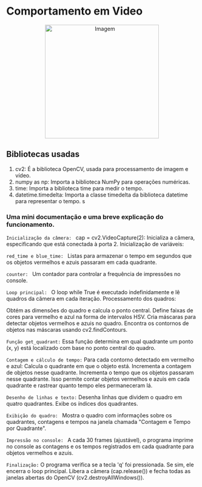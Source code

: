 # Comportamento em Video

<div style="text-align:center"><img src="https://www.blogs.unicamp.br/socialmente/wp-content/uploads/sites/238/2013/08/games.jpg" alt="Imagem" width="300"></div>

## Bibliotecas usadas

1. cv2: É a biblioteca OpenCV, usada para processamento de imagem e vídeo.
2. numpy as np: Importa a biblioteca NumPy para operações numéricas.
3. time: Importa a biblioteca time para medir o tempo.
4. datetime.timedelta: Importa a classe timedelta da biblioteca datetime para representar o tempo.
s
### Uma mini documentação e uma breve explicação do funcionamento.

`Inicialização da câmera: `
cap = cv2.VideoCapture(2): Inicializa a câmera, especificando que está conectada à porta 2.
Inicialização de variáveis:

`red_time e blue_time: ` Listas para armazenar o tempo em segundos que os objetos vermelhos e azuis passaram em cada quadrante.

`counter: `
Um contador para controlar a frequência de impressões no console.

`Loop principal: `
O loop while True é executado indefinidamente e lê quadros da câmera em cada iteração.
Processamento dos quadros:

Obtém as dimensões do quadro e calcula o ponto central.
Define faixas de cores para vermelho e azul na forma de intervalos HSV.
Cria máscaras para detectar objetos vermelhos e azuis no quadro.
Encontra os contornos de objetos nas máscaras usando cv2.findContours.

`Função get_quadrant:`
Essa função determina em qual quadrante um ponto (x, y) está localizado com base no ponto central do quadro.

`Contagem e cálculo de tempo:`
Para cada contorno detectado em vermelho e azul:
Calcula o quadrante em que o objeto está.
Incrementa a contagem de objetos nesse quadrante.
Incrementa o tempo que os objetos passaram nesse quadrante.
Isso permite contar objetos vermelhos e azuis em cada quadrante e rastrear quanto tempo eles permaneceram lá.

`Desenho de linhas e texto:`
Desenha linhas que dividem o quadro em quatro quadrantes.
Exibe os índices dos quadrantes.

`Exibição do quadro: `
Mostra o quadro com informações sobre os quadrantes, contagens e tempos na janela chamada "Contagem e Tempo por Quadrante".

`Impressão no console: `
A cada 30 frames (ajustável), o programa imprime no console as contagens e os tempos registrados em cada quadrante para objetos vermelhos e azuis.

`Finalização:`
O programa verifica se a tecla 'q' foi pressionada. Se sim, ele encerra o loop principal.
Libera a câmera (cap.release()) e fecha todas as janelas abertas do OpenCV (cv2.destroyAllWindows()).
